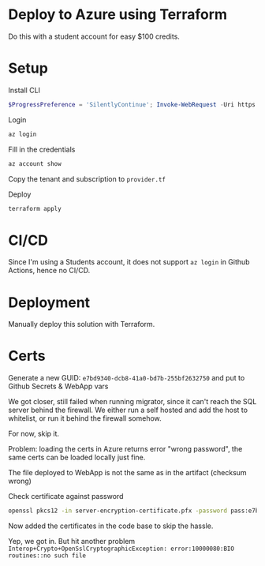 # Deploy to Azure using Terraform

Do this with a student account for easy $100 credits.

# Setup

Install CLI

```ps1
$ProgressPreference = 'SilentlyContinue'; Invoke-WebRequest -Uri https://aka.ms/installazurecliwindows -OutFile .\AzureCLI.msi; Start-Process msiexec.exe -Wait -ArgumentList '/I AzureCLI.msi /quiet'; Remove-Item .\AzureCLI.msi
```

Login

```ps1
az login
```

Fill in the credentials

```ps1
az account show
```

Copy the tenant and subscription to `provider.tf`

Deploy

```ps1
terraform apply
```

# CI/CD

Since I'm using a Students account, it does not support `az login` in Github Actions, hence no CI/CD.

# Deployment

Manually deploy this solution with Terraform.

# Certs

Generate a new GUID: `e7bd9340-dcb8-41a0-bd7b-255bf2632750` and put to Github Secrets & WebApp vars

We got closer, still failed when running migrator, since it can't reach the SQL server behind the firewall. We either run a self hosted and add the host to whitelist, or run it behind the firewall somehow.

For now, skip it.

Problem: loading the certs in Azure returns error "wrong password", the same certs can be loaded locally just fine.

The file deployed to WebApp is not the same as in the artifact (checksum wrong)

Check certificate against password

```bash
openssl pkcs12 -in server-encryption-certificate.pfx -password pass:e7bd9340-dcb8-41a0-bd7b-255bf2632750 -info -nokeys
```

Now added the certificates in the code base to skip the hassle.

Yep, we got in. But hit another problem `Interop+Crypto+OpenSslCryptographicException: error:10000080:BIO routines::no such file`